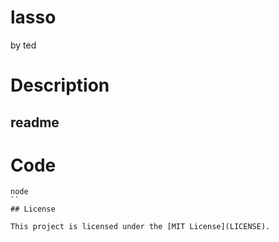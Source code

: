 # lasso
by ted


# Description
## readme

# Code
```
node
``
## License

This project is licensed under the [MIT License](LICENSE).

 

 



